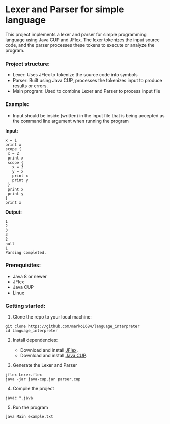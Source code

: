 <h1>Lexer and Parser for simple language</h1>

This project implements a lexer and parser for simple programming language using Java CUP and JFlex. 
The lexer tokenizes the input source code, and the parser processes these tokens to execute or
analyze the program.

<h3>Project structure:</h3>

  * Lexer: Uses JFlex to tokenize the source code into symbols
  * Parser: Built using Java CUP, processes the tokenizes input to produce results or errors.
  * Main program: Used to combine Lexer and Parser to process input file

<h3>Example:</h3>
  <ul><li>Input should be inside (written) in the input file that is being accepted as the command line argument when running the program</li></ul>
  
  <strong>Input:</strong>
  ```
  x = 1
  print x
  scope {
   x = 2
   print x
   scope {
     x = 3
     y = x
     print x
     print y
   }
   print x
   print y
  }
  print x
```

  <strong>Output:</strong>
  ```
  1
  2
  3
  3
  2
  null
  1
  Parsing completed.
```


<h3>Prerequisites:</h3>
<ul>
  <li> Java 8 or newer</li>
  <li> JFlex</li>
  <li> Java CUP</li>
  <li> Linux</li>
</ul>

<h3>Getting started:</h3>

1. Clone the repo to your local machine:
    
  ```
  git clone https://github.com/marko1684/language_interpreter
  cd language_interpreter
  ```

2. Install dependencies:
   - Download and install [JFlex](https://www.jflex.de/).
   - Download and install [Java CUP](http://www.cs.princeton.edu/~appel/modern/java/CUP/).

3. Generate the Lexer and Parser
  ```
  jflex Lexer.flex
  java -jar java-cup.jar parser.cup
  ```

4. Compile the project
  ```
  javac *.java
  ```

5. Run the program
  ```
  java Main example.txt
  ```


